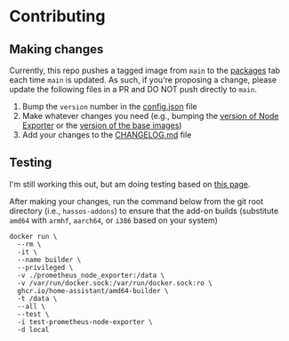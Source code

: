 # Contributing

## Making changes

Currently, this repo pushes a tagged image from `main` to the [packages](https://github.com/users/loganmarchione/packages?repo_name=hassos-addons) tab each time `main` is updated. As such, if you're proposing a change, please update the following files in a PR and DO NOT push directly to `main`.

1. Bump the `version` number in the [config.json](https://github.com/loganmarchione/hassos-addons/blob/main/prometheus_node_exporter/config.json) file
1. Make whatever changes you need (e.g., bumping the [version of Node Exporter](https://github.com/loganmarchione/hassos-addons/blob/main/prometheus_node_exporter/Dockerfile) or the [version of the base images](https://github.com/loganmarchione/hassos-addons/blob/main/prometheus_node_exporter/build.json))
1. Add your changes to the [CHANGELOG.md](https://github.com/loganmarchione/hassos-addons/blob/main/prometheus_node_exporter/CHANGELOG.md) file

## Testing

I'm still working this out, but am doing testing based on [this page](https://developers.home-assistant.io/docs/add-ons/testing).

After making your changes, run the command below from the git root directory (i.e., `hassos-addons`) to ensure that the add-on builds (substitute `amd64` with `armhf`, `aarch64`, or `i386` based on your system)

```
docker run \
  --rm \
  -it \
  --name builder \
  --privileged \
  -v ./prometheus_node_exporter:/data \
  -v /var/run/docker.sock:/var/run/docker.sock:ro \
  ghcr.io/home-assistant/amd64-builder \
  -t /data \
  --all \
  --test \
  -i test-prometheus-node-exporter \
  -d local
```

